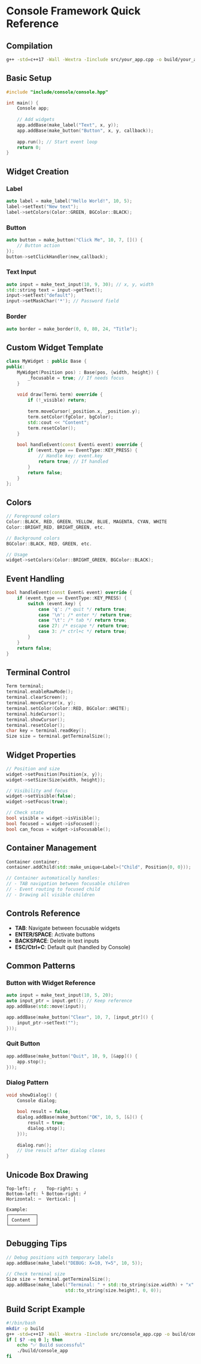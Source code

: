 # Console Framework Quick Reference

## Compilation
```bash
g++ -std=c++17 -Wall -Wextra -Iinclude src/your_app.cpp -o build/your_app
```

## Basic Setup
```cpp
#include "include/console/console.hpp"

int main() {
    Console app;
    
    // Add widgets
    app.addBase(make_label("Text", x, y));
    app.addBase(make_button("Button", x, y, callback));
    
    app.run(); // Start event loop
    return 0;
}
```

## Widget Creation

### Label
```cpp
auto label = make_label("Hello World!", 10, 5);
label->setText("New text");
label->setColors(Color::GREEN, BGColor::BLACK);
```

### Button
```cpp
auto button = make_button("Click Me", 10, 7, []() {
    // Button action
});
button->setClickHandler(new_callback);
```

### Text Input
```cpp
auto input = make_text_input(10, 9, 30); // x, y, width
std::string text = input->getText();
input->setText("default");
input->setMaskChar('*'); // Password field
```

### Border
```cpp
auto border = make_border(0, 0, 80, 24, "Title");
```

## Custom Widget Template
```cpp
class MyWidget : public Base {
public:
    MyWidget(Position pos) : Base(pos, {width, height}) {
        _focusable = true; // If needs focus
    }
    
    void draw(Term& term) override {
        if (!_visible) return;
        
        term.moveCursor(_position.x, _position.y);
        term.setColor(fgColor, bgColor);
        std::cout << "Content";
        term.resetColor();
    }
    
    bool handleEvent(const Event& event) override {
        if (event.type == EventType::KEY_PRESS) {
            // Handle key: event.key
            return true; // If handled
        }
        return false;
    }
};
```

## Colors
```cpp
// Foreground colors
Color::BLACK, RED, GREEN, YELLOW, BLUE, MAGENTA, CYAN, WHITE
Color::BRIGHT_RED, BRIGHT_GREEN, etc.

// Background colors  
BGColor::BLACK, RED, GREEN, etc.

// Usage
widget->setColors(Color::BRIGHT_GREEN, BGColor::BLACK);
```

## Event Handling
```cpp
bool handleEvent(const Event& event) override {
    if (event.type == EventType::KEY_PRESS) {
        switch (event.key) {
            case 'q': /* quit */ return true;
            case '\n': /* enter */ return true;
            case '\t': /* tab */ return true;
            case 27: /* escape */ return true;
            case 3: /* ctrl+c */ return true;
        }
    }
    return false;
}
```

## Terminal Control
```cpp
Term terminal;
terminal.enableRawMode();
terminal.clearScreen();
terminal.moveCursor(x, y);
terminal.setColor(Color::RED, BGColor::WHITE);
terminal.hideCursor();
terminal.showCursor();
terminal.resetColor();
char key = terminal.readKey();
Size size = terminal.getTerminalSize();
```

## Widget Properties
```cpp
// Position and size
widget->setPosition(Position{x, y});
widget->setSize(Size{width, height});

// Visibility and focus
widget->setVisible(false);
widget->setFocus(true);

// Check state
bool visible = widget->isVisible();
bool focused = widget->isFocused();
bool can_focus = widget->isFocusable();
```

## Container Management
```cpp
Container container;
container.addChild(std::make_unique<Label>("Child", Position{0, 0}));

// Container automatically handles:
// - TAB navigation between focusable children
// - Event routing to focused child
// - Drawing all visible children
```

## Controls Reference
- **TAB**: Navigate between focusable widgets
- **ENTER/SPACE**: Activate buttons
- **BACKSPACE**: Delete in text inputs
- **ESC/Ctrl+C**: Default quit (handled by Console)

## Common Patterns

### Button with Widget Reference
```cpp
auto input = make_text_input(10, 5, 20);
auto input_ptr = input.get(); // Keep reference
app.addBase(std::move(input));

app.addBase(make_button("Clear", 10, 7, [input_ptr]() {
    input_ptr->setText("");
}));
```

### Quit Button
```cpp
app.addBase(make_button("Quit", 10, 9, [&app]() {
    app.stop();
}));
```

### Dialog Pattern
```cpp
void showDialog() {
    Console dialog;
    
    bool result = false;
    dialog.addBase(make_button("OK", 10, 5, [&]() {
        result = true;
        dialog.stop();
    }));
    
    dialog.run();
    // Use result after dialog closes
}
```

## Unicode Box Drawing
```
Top-left: ┌    Top-right: ┐
Bottom-left: └ Bottom-right: ┘
Horizontal: ─  Vertical: │

Example:
┌──────────┐
│ Content  │
└──────────┘
```

## Debugging Tips
```cpp
// Debug positions with temporary labels
app.addBase(make_label("DEBUG: X=10, Y=5", 10, 5));

// Check terminal size
Size size = terminal.getTerminalSize();
app.addBase(make_label("Terminal: " + std::to_string(size.width) + "x" + 
                      std::to_string(size.height), 0, 0));
```

## Build Script Example
```bash
#!/bin/bash
mkdir -p build
g++ -std=c++17 -Wall -Wextra -Iinclude src/console_app.cpp -o build/console_app
if [ $? -eq 0 ]; then
    echo "✅ Build successful"
    ./build/console_app
fi
```
